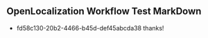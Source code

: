 ## OpenLocalization Workflow Test MarkDown
* fd58c130-20b2-4466-b45d-def45abcda38 
thanks!<!--HONumber=Mar16_HO3-->
